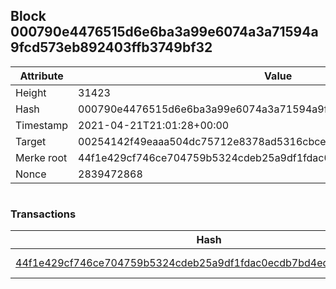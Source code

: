 ## Block 000790e4476515d6e6ba3a99e6074a3a71594a9fcd573eb892403ffb3749bf32

Attribute | Value
--- | ---
Height | 31423
Hash | 000790e4476515d6e6ba3a99e6074a3a71594a9fcd573eb892403ffb3749bf32
Timestamp | 2021-04-21T21:01:28+00:00
Target | 00254142f49eaaa504dc75712e8378ad5316cbcead634704b3734b6271167cc4
Merke root | 44f1e429cf746ce704759b5324cdeb25a9df1fdac0ecdb7bd4ed7e1ea5461daa
Nonce | 2839472868

```

```

### Transactions

Hash | Amount
--- | ---
[44f1e429cf746ce704759b5324cdeb25a9df1fdac0ecdb7bd4ed7e1ea5461daa](44f1e429cf746ce704759b5324cdeb25a9df1fdac0ecdb7bd4ed7e1ea5461daa.md) | 10.00000000 SKEPTI 
